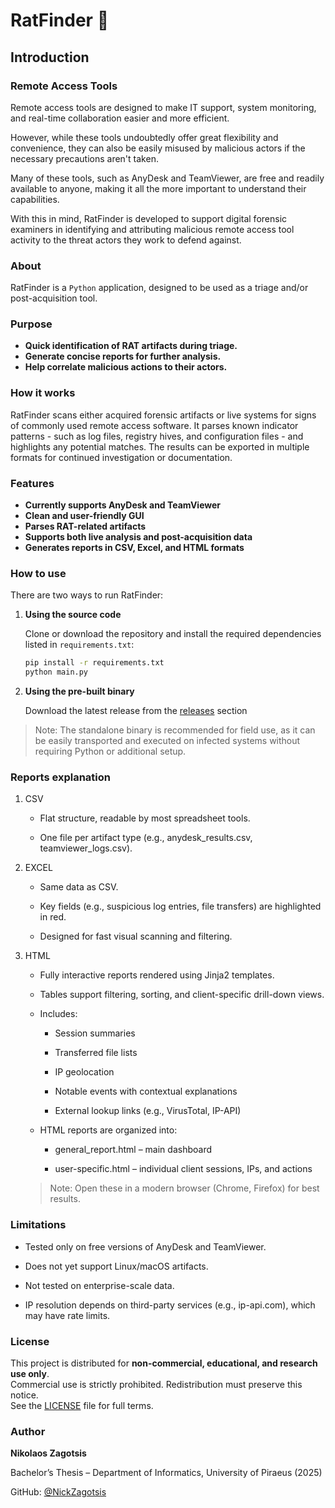 # RatFinder 🐀

## Introduction

### Remote Access Tools

Remote access tools are designed to make IT support, system monitoring, and real-time 
collaboration easier and more efficient.

However, while these tools undoubtedly offer great flexibility and convenience, 
they can also be easily misused by malicious actors if the necessary precautions aren't taken. 

Many of these tools, such as AnyDesk and TeamViewer, are free and readily available to anyone, 
making it all the more important to understand their capabilities.

With this in mind, RatFinder is developed to support digital forensic examiners in identifying and 
attributing malicious remote access tool activity to the threat actors they work to defend against.

### About

RatFinder is a `Python` application, designed to be used as a triage and/or
post-acquisition tool.

### Purpose

- **Quick identification of RAT artifacts during triage.**
- **Generate concise reports for further analysis.**
- **Help correlate malicious actions to their actors.**

### How it works

RatFinder scans either acquired forensic artifacts 
or live systems for signs of commonly used remote access software.
It parses known indicator patterns - such as log files, registry hives, 
and configuration files - and highlights any potential matches.
The results can be exported in multiple 
formats for continued investigation or documentation.

### Features

- **Currently supports AnyDesk and TeamViewer**
- **Clean and user-friendly GUI**
- **Parses RAT-related artifacts**
- **Supports both live analysis and post-acquisition data**
- **Generates reports in CSV, Excel, and HTML formats**

### How to use

There are two ways to run RatFinder:
1. **Using the source code**

    Clone or download the repository and 
    install the required dependencies listed in `requirements.txt`:
    
    ```bash
   pip install -r requirements.txt
   python main.py
   ```

2. **Using the pre-built binary**
    
    Download the latest release from the [releases](https://github.com/NickZagotsis/RatFinder/releases) section

> Note: The standalone binary is recommended for field use, 
> as it can be easily transported and executed on infected systems 
> without requiring Python or additional setup.

### Reports explanation

1. CSV

   * Flat structure, readable by most spreadsheet tools.

   * One file per artifact type (e.g., anydesk_results.csv, teamviewer_logs.csv).

2. EXCEL

   * Same data as CSV.
   
   * Key fields (e.g., suspicious log entries, file transfers) are highlighted in red.
   
   * Designed for fast visual scanning and filtering.


3. HTML

   * Fully interactive reports rendered using Jinja2 templates.
   
   * Tables support filtering, sorting, and client-specific drill-down views.
   
   * Includes:
   
     * Session summaries

      * Transferred file lists
      
      * IP geolocation
      
      * Notable events with contextual explanations
      
      * External lookup links (e.g., VirusTotal, IP-API)
   * HTML reports are organized into:

       * general_report.html – main dashboard
   
       * user-specific.html – individual client sessions, IPs, and actions
   
   >  Note: Open these in a modern browser (Chrome, Firefox) for best results.
   
### Limitations

   * Tested only on free versions of AnyDesk and TeamViewer.
   
   * Does not yet support Linux/macOS artifacts.
   
   * Not tested on enterprise-scale data.
   
   * IP resolution depends on third-party services (e.g., ip-api.com), which may have rate limits.

### License

This project is distributed for **non-commercial, educational, and research use only**.  
Commercial use is strictly prohibited. Redistribution must preserve this notice.  
See the [LICENSE](./LICENSE) file for full terms.

### Author

**Nikolaos Zagotsis**

Bachelor’s Thesis – Department of Informatics, University of Piraeus (2025)

GitHub: [@NickZagotsis](https://github.com/NickZagotsis)